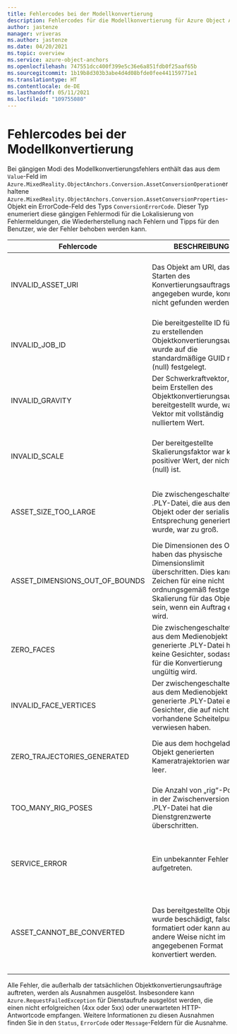```yaml
---
title: Fehlercodes bei der Modellkonvertierung
description: Fehlercodes für die Modellkonvertierung für Azure Object Anchors-Dienst.
author: jastenze
manager: vriveras
ms.author: jastenze
ms.date: 04/20/2021
ms.topic: overview
ms.service: azure-object-anchors
ms.openlocfilehash: 747551dcc400f399e5c36e6a851fdb0f25aaf65b
ms.sourcegitcommit: 1b19b8d303b3abe4d4d08bfde0fee441159771e1
ms.translationtype: HT
ms.contentlocale: de-DE
ms.lasthandoff: 05/11/2021
ms.locfileid: "109755080"
---
```

# <a name="model-conversion-error-codes"></a>Fehlercodes bei der Modellkonvertierung

Bei gängigen Modi des Modellkonvertierungsfehlers enthält das aus dem `Value`-Feld im `Azure.MixedReality.ObjectAnchors.Conversion.AssetConversionOperation`erhaltene `Azure.MixedReality.ObjectAnchors.Conversion.AssetConversionProperties`-Objekt ein ErrorCode-Feld des Typs `ConversionErrorCode`. Dieser Typ enumeriert diese gängigen Fehlermodi für die Lokalisierung von Fehlermeldungen, die Wiederherstellung nach Fehlern und Tipps für den Benutzer, wie der Fehler behoben werden kann.

| Fehlercode                    | BESCHREIBUNG                       |  Minderung                       |
| ---                      | ---                               | ---                               |
| INVALID_ASSET_URI | Das Objekt am URI, das beim Starten des Konvertierungsauftrags angegeben wurde, konnte nicht gefunden werden. | Geben Sie beim Auslösen eines Auftrags zur Objektkonvertierung einen Upload-URI an, der von dem Dienst erhalten wurde, in den das zu konvertierende Objekt hochgeladen wurde. |
| INVALID_JOB_ID | Die bereitgestellte ID für den zu erstellenden Objektkonvertierungsauftrag wurde auf die standardmäßige GUID mit 0 (null) festgelegt. | Wenn beim Erstellen eines Objektkonvertierungsauftrags eine GUID angegeben wird, stellen Sie sicher, dass es sich nicht um die standardmäßige GUID mit 0 (null) handelt. |
| INVALID_GRAVITY | Der Schwerkraftvektor, der beim Erstellen des Objektkonvertierungsauftrags bereitgestellt wurde, war ein Vektor mit vollständig nulliertem Wert. | Geben Sie beim Starten einer Objektkonvertierung den Schwerkraftvektor an, der dem hochgeladenen Objekt entspricht. |
| INVALID_SCALE | Der bereitgestellte Skalierungsfaktor war kein positiver Wert, der nicht 0 (null) ist. | Geben Sie beim Starten einer Objektkonvertierung den Skalarwert an, der der Maßeinheitsskala (in Bezug auf Meter) des hochgeladenen Objekts entspricht. |
| ASSET_SIZE_TOO_LARGE | Die zwischengeschaltete .PLY-Datei, die aus dem Objekt oder der serialisierten Entsprechung generiert wurde, war zu groß. | Lesen Sie die Richtlinien zur Ressourcengröße, bevor Sie eine Ressource zur Konvertierung übermitteln, um die Konformität sicherzustellen: aka.ms/aoa/faq |
| ASSET_DIMENSIONS_OUT_OF_BOUNDS | Die Dimensionen des Objekts haben das physische Dimensionslimit überschritten. Dies kann ein Zeichen für eine nicht ordnungsgemäß festgelegte Skalierung für das Objekt sein, wenn ein Auftrag erstellt wird. | Lesen Sie die Richtlinien für die Objektgröße, bevor Sie eine Ressource zur Konvertierung übermitteln, um die Konformität sicherzustellen, und stellen Sie sicher, dass die bereitgestellte Skalierung dem hochgeladenen Objekt entspricht: aka.ms/aoa/faq |
| ZERO_FACES | Die zwischengeschaltete und aus dem Medienobjekt generierte .PLY-Datei hat keine Gesichter, sodass sie für die Konvertierung ungültig wird. | Stellen Sie sicher, dass das Objekt ein gültiges Gitternetz ist. |
| INVALID_FACE_VERTICES | Der zwischengeschaltete und aus dem Medienobjekt generierte .PLY-Datei enthielt Gesichter, die auf nicht vorhandene Scheitelpunkte verwiesen haben. | Stellen Sie sicher, dass die Objektdatei gültig erstellt wurde. |
| ZERO_TRAJECTORIES_GENERATED | Die aus dem hochgeladenen Objekt generierten Kameratrajektorien waren leer. | Lesen Sie die Objekt-Richtlinien, bevor Sie eine Ressource zur Konvertierung übermitteln, um die Konformität sicherzustellen: aka.ms/aoa/faq |
| TOO_MANY_RIG_POSES | Die Anzahl von „rig“-Posen in der Zwischenversion der .PLY-Datei hat die Dienstgrenzwerte überschritten. | Lesen Sie die Richtlinien zur Ressourcengröße, bevor Sie eine Ressource zur Konvertierung übermitteln, um die Konformität sicherzustellen: aka.ms/aoa/faq |
| SERVICE_ERROR | Ein unbekannter Fehler ist aufgetreten. | Wenden Sie sich an ein Mitglied des Object Anchors-Serviceteams, wenn das Problem weiterhin besteht: https://github.com/Azure/azure-object-anchors/issues |
| ASSET_CANNOT_BE_CONVERTED | Das bereitgestellte Objekt wurde beschädigt, falsch formatiert oder kann auf andere Weise nicht im angegebenen Format konvertiert werden. | Stellen Sie sicher, dass es sich bei dem Objekt um eine gültig konstruierte Datei des angegebenen Typs handelt, und lesen Sie die Richtlinien für die Objektgröße, bevor Sie eine Ressource zur Konvertierung übermitteln, um die Konformität sicherzustellen: aka.ms/aoa/faq |

Alle Fehler, die außerhalb der tatsächlichen Objektkonvertierungsaufträge auftreten, werden als Ausnahmen ausgelöst. Insbesondere kann `Azure.RequestFailedException` für Dienstaufrufe ausgelöst werden, die einen nicht erfolgreichen (4xx oder 5xx) oder unerwarteten HTTP-Antwortcode empfangen. Weitere Informationen zu diesen Ausnahmen finden Sie in den `Status`, `ErrorCode` oder `Message`-Feldern für die Ausnahme.